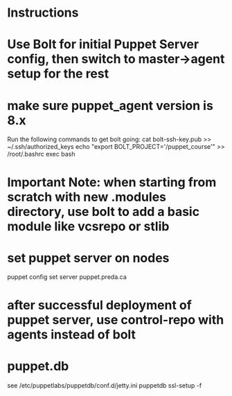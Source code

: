 # Instructions
# Use Bolt for initial Puppet Server config, then switch to master->agent setup for the rest
# make sure puppet_agent version is 8.x
Run the following commands to get bolt going:
cat bolt-ssh-key.pub >> ~/.ssh/authorized_keys
echo "export BOLT_PROJECT='/puppet_course'" >> /root/.bashrc
exec bash
# **Important Note: when starting from scratch with new .modules directory, use bolt to add a basic module like vcsrepo or stlib**
# set puppet server on nodes
puppet config set server puppet.preda.ca
# after successful deployment of puppet server, use control-repo with agents instead of bolt
# puppet.db
see /etc/puppetlabs/puppetdb/conf.d/jetty.ini
puppetdb ssl-setup -f